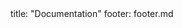 <frontmatter>
title: "Documentation"
footer: footer.md
</frontmatter>

<include src="container-inPage-asFlat.md" boilerplate />